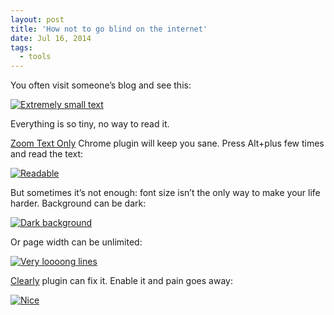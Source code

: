 ```yaml
---
layout: post
title: 'How not to go blind on the internet'
date: Jul 16, 2014
tags:
  - tools
---
```


You often visit someone’s blog and see this:

[![Extremely small text](/images/blindness_1.png)](/images/blindness_1.png)

Everything is so tiny, no way to read it.

[Zoom Text Only](https://chrome.google.com/webstore/detail/zoom-text-only/jamhfhbppcmkgghlkeieococonlbppjg) Chrome plugin will keep you sane. Press Alt+plus few times and read the text:

[![Readable](/images/blindness_2.png)](/images/blindness_2.png)

But sometimes it’s not enough: font size isn’t the only way to make your life harder. Background can be dark:

[![Dark background](/images/blindness_3.png)](/images/blindness_3.png)

Or page width can be unlimited:

[![Very loooong lines](/images/blindness_4.png)](/images/blindness_4.png)

[Clearly](https://chrome.google.com/webstore/detail/clearly/iooicodkiihhpojmmeghjclgihfjdjhj) plugin can fix it. Enable it and pain goes away:

[![Nice](/images/blindness_5.png)](/images/blindness_5.png)
